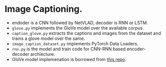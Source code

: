 # Image Captioning.
- endoder is a CNN followed by NetVLAD, decoder is RNN or LSTM.
- `glove.py` implements the GloVe model over the available corpus.
- `caption_glove.py` extracts the captions and images from the dataset and trains a glove model over the same.
- `image_caption_dataset.py` implements PyTorch Data Loaders.
- `rnn.py` is the model and train code for CNN-RNN based encoder-decoder archiecture.
- GloVe model implemenation is borrowed from [this repo](https://github.com/kefirski/pytorch_GloVe).